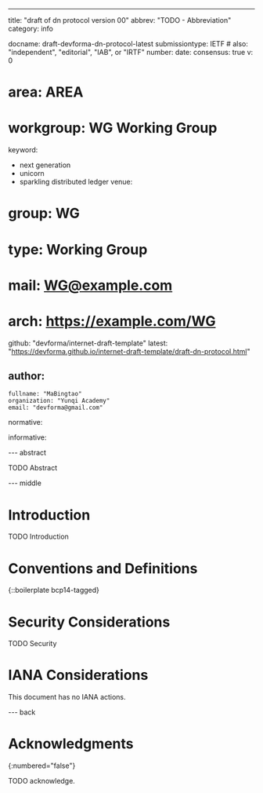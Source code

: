 ---
title: "draft of dn protocol version 00"
abbrev: "TODO - Abbreviation"
category: info

docname: draft-devforma-dn-protocol-latest
submissiontype: IETF  # also: "independent", "editorial", "IAB", or "IRTF"
number:
date:
consensus: true
v: 0
# area: AREA
# workgroup: WG Working Group
keyword:
 - next generation
 - unicorn
 - sparkling distributed ledger
venue:
#  group: WG
#  type: Working Group
#  mail: WG@example.com
#  arch: https://example.com/WG
  github: "devforma/internet-draft-template"
  latest: "https://devforma.github.io/internet-draft-template/draft-dn-protocol.html"

author:
 -
    fullname: "MaBingtao"
    organization: "Yunqi Academy"
    email: "devforma@gmail.com"

normative:

informative:


--- abstract

TODO Abstract


--- middle

# Introduction

TODO Introduction


# Conventions and Definitions

{::boilerplate bcp14-tagged}


# Security Considerations

TODO Security


# IANA Considerations

This document has no IANA actions.


--- back

# Acknowledgments
{:numbered="false"}

TODO acknowledge.
